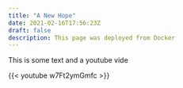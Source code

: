 ```yaml
---
title: "A New Hope"
date: 2021-02-16T17:56:23Z
draft: false
description: This page was deployed from Docker
---
```


This is some text and a youtube vide

{{< youtube w7Ft2ymGmfc >}}




